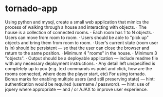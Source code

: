 # tornado-app

Using python and mysql, create a small web application that mimics the process of walking through a house and interacting with objects.
· The house is a collection of connected rooms.
· Each room has 1 to N objects.
· Users can move from room to room.
· Users should be able to "pick up" objects and bring them from room to room.
· User's current state (room user is in) should be persistent — so that the user can close the browser and return to the same position.
· Minimum 4 "rooms" in the house.
· Minimum 3 "objects".
· Output should be a deployable application — include readme file with any necessary deployment instructions.
· Any detail left unspecified is completely up to you (e.g. text commands vs point and click, how are the rooms connected, where does the player start, etc)
For using tornado.
Bonus marks for enabling multiple users (and still preserving state)
— hint: authentication would be required (username / password).
— hint: use of jquery where appropriate — and / or AJAX to improve user experience.
